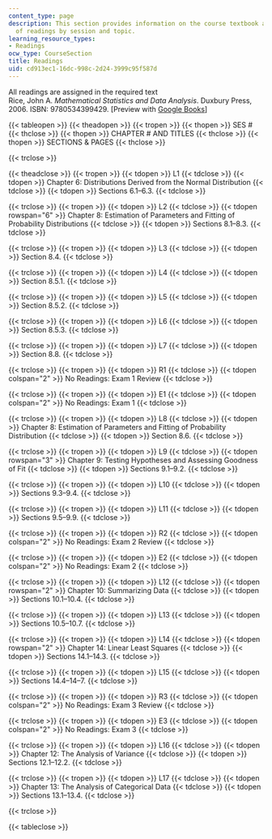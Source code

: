 ```yaml
---
content_type: page
description: This section provides information on the course textbook and the schedule
  of readings by session and topic.
learning_resource_types:
- Readings
ocw_type: CourseSection
title: Readings
uid: cd913ec1-16dc-998c-2d24-3999c95f587d
---
```


All readings are assigned in the required text  
Rice, John A. _Mathematical Statistics and Data Analysis_. Duxbury Press, 2006. ISBN: 9780534399429. \[Preview with [Google Books](http://books.google.com/books?id=EKA-yeX2GVgC&printsec=frontcover)\]

{{< tableopen >}}
{{< theadopen >}}
{{< tropen >}}
{{< thopen >}}
SES #
{{< thclose >}}
{{< thopen >}}
CHAPTER # AND TITLES
{{< thclose >}}
{{< thopen >}}
SECTIONS & PAGES
{{< thclose >}}

{{< trclose >}}

{{< theadclose >}}
{{< tropen >}}
{{< tdopen >}}
L1
{{< tdclose >}}
{{< tdopen >}}
Chapter 6: Distributions Derived from the Normal Distribution
{{< tdclose >}}
{{< tdopen >}}
Sections 6.1–6.3.
{{< tdclose >}}

{{< trclose >}}
{{< tropen >}}
{{< tdopen >}}
L2
{{< tdclose >}}
{{< tdopen rowspan="6" >}}
Chapter 8: Estimation of Parameters and Fitting of Probability Distributions
{{< tdclose >}}
{{< tdopen >}}
Sections 8.1–8.3.
{{< tdclose >}}

{{< trclose >}}
{{< tropen >}}
{{< tdopen >}}
L3
{{< tdclose >}}
{{< tdopen >}}
Section 8.4.
{{< tdclose >}}

{{< trclose >}}
{{< tropen >}}
{{< tdopen >}}
L4
{{< tdclose >}}
{{< tdopen >}}
Section 8.5.1.
{{< tdclose >}}

{{< trclose >}}
{{< tropen >}}
{{< tdopen >}}
L5
{{< tdclose >}}
{{< tdopen >}}
Section 8.5.2.
{{< tdclose >}}

{{< trclose >}}
{{< tropen >}}
{{< tdopen >}}
L6
{{< tdclose >}}
{{< tdopen >}}
Section 8.5.3.
{{< tdclose >}}

{{< trclose >}}
{{< tropen >}}
{{< tdopen >}}
L7
{{< tdclose >}}
{{< tdopen >}}
Section 8.8.
{{< tdclose >}}

{{< trclose >}}
{{< tropen >}}
{{< tdopen >}}
R1
{{< tdclose >}}
{{< tdopen colspan="2" >}}
No Readings: Exam 1 Review
{{< tdclose >}}

{{< trclose >}}
{{< tropen >}}
{{< tdopen >}}
E1
{{< tdclose >}}
{{< tdopen colspan="2" >}}
No Readings: Exam 1
{{< tdclose >}}

{{< trclose >}}
{{< tropen >}}
{{< tdopen >}}
L8
{{< tdclose >}}
{{< tdopen >}}
Chapter 8: Estimation of Parameters and Fitting of Probability Distribution
{{< tdclose >}}
{{< tdopen >}}
Section 8.6.
{{< tdclose >}}

{{< trclose >}}
{{< tropen >}}
{{< tdopen >}}
L9
{{< tdclose >}}
{{< tdopen rowspan="3" >}}
Chapter 9: Testing Hypotheses and Assessing Goodness of Fit
{{< tdclose >}}
{{< tdopen >}}
Sections 9.1–9.2.
{{< tdclose >}}

{{< trclose >}}
{{< tropen >}}
{{< tdopen >}}
L10
{{< tdclose >}}
{{< tdopen >}}
Sections 9.3–9.4.
{{< tdclose >}}

{{< trclose >}}
{{< tropen >}}
{{< tdopen >}}
L11
{{< tdclose >}}
{{< tdopen >}}
Sections 9.5–9.9.
{{< tdclose >}}

{{< trclose >}}
{{< tropen >}}
{{< tdopen >}}
R2
{{< tdclose >}}
{{< tdopen colspan="2" >}}
No Readings: Exam 2 Review
{{< tdclose >}}

{{< trclose >}}
{{< tropen >}}
{{< tdopen >}}
E2
{{< tdclose >}}
{{< tdopen colspan="2" >}}
No Readings: Exam 2
{{< tdclose >}}

{{< trclose >}}
{{< tropen >}}
{{< tdopen >}}
L12
{{< tdclose >}}
{{< tdopen rowspan="2" >}}
Chapter 10: Summarizing Data
{{< tdclose >}}
{{< tdopen >}}
Sections 10.1–10.4.
{{< tdclose >}}

{{< trclose >}}
{{< tropen >}}
{{< tdopen >}}
L13
{{< tdclose >}}
{{< tdopen >}}
Sections 10.5–10.7.
{{< tdclose >}}

{{< trclose >}}
{{< tropen >}}
{{< tdopen >}}
L14
{{< tdclose >}}
{{< tdopen rowspan="2" >}}
Chapter 14: Linear Least Squares
{{< tdclose >}}
{{< tdopen >}}
Sections 14.1–14.3.
{{< tdclose >}}

{{< trclose >}}
{{< tropen >}}
{{< tdopen >}}
L15
{{< tdclose >}}
{{< tdopen >}}
Sections 14.4–14–7.
{{< tdclose >}}

{{< trclose >}}
{{< tropen >}}
{{< tdopen >}}
R3
{{< tdclose >}}
{{< tdopen colspan="2" >}}
No Readings: Exam 3 Review
{{< tdclose >}}

{{< trclose >}}
{{< tropen >}}
{{< tdopen >}}
E3
{{< tdclose >}}
{{< tdopen colspan="2" >}}
No Readings: Exam 3
{{< tdclose >}}

{{< trclose >}}
{{< tropen >}}
{{< tdopen >}}
L16
{{< tdclose >}}
{{< tdopen >}}
Chapter 12: The Analysis of Variance
{{< tdclose >}}
{{< tdopen >}}
Sections 12.1–12.2.
{{< tdclose >}}

{{< trclose >}}
{{< tropen >}}
{{< tdopen >}}
L17
{{< tdclose >}}
{{< tdopen >}}
Chapter 13: The Analysis of Categorical Data
{{< tdclose >}}
{{< tdopen >}}
Sections 13.1–13.4.
{{< tdclose >}}

{{< trclose >}}

{{< tableclose >}}
